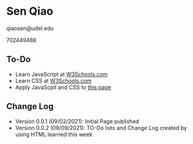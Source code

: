 # Sen Qiao
<p>qiaosen@udel.edu</p>
702449488

<html>
<body>

<h2>To-Do</h2>

<ul>
  <li>Learn JavaScript at <a href="https://www.w3schools.com/">W3Schools.com</a></li>
  <li>Learn CSS at <a href="https://www.w3schools.com/">W3Schools.com</a></li>
  <li>Apply JavaScpit and CSS to <a href="https://oxyuranus2020.github.io/Sen.Qiao.CISC275/">this page</a></li>
</ul>  

<h2>Change Log</h2>
<ul>
  <li>Version 0.0.1 (09/02/2021): Initial Page published</li>
  <li>Version 0.0.2 (09/09/2021): TO-Do lists and Change Log created by using HTML learned this week</li>
</ul> 

</body>
</html>
